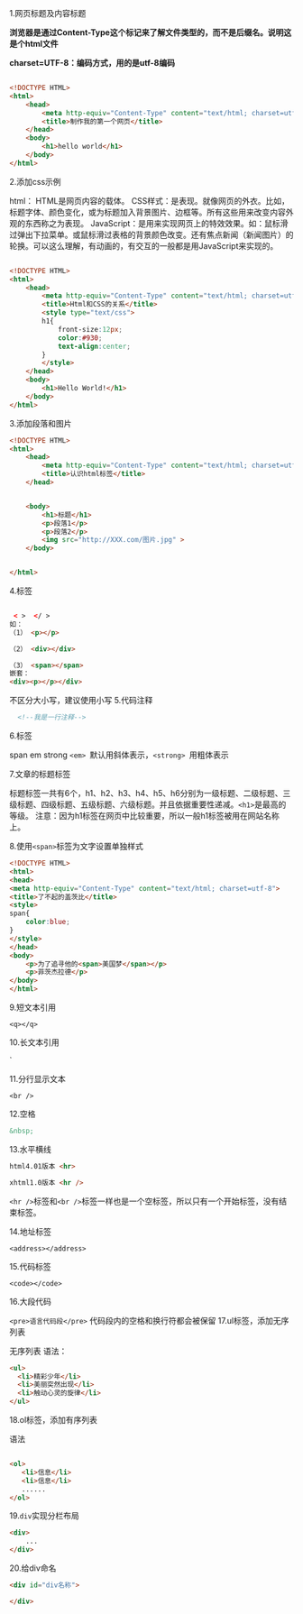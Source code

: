 1.网页标题及内容标题

**浏览器是通过Content-Type这个标记来了解文件类型的，而不是后缀名。说明这是个html文件**

**charset=UTF-8：编码方式，用的是utf-8编码**

```html

<!DOCTYPE HTML>
<html>
    <head>
        <meta http-equiv="Content-Type" content="text/html; charset=utf-8">
        <title>制作我的第一个网页</title>
    </head>
    <body>
        <h1>hello world</h1>
    </body>
</html>

```

2.添加css示例

html： HTML是网页内容的载体。
CSS样式：是表现。就像网页的外衣。比如，标题字体、颜色变化，或为标题加入背景图片、边框等。所有这些用来改变内容外观的东西称之为表现。
JavaScript：是用来实现网页上的特效效果。如：鼠标滑过弹出下拉菜单。或鼠标滑过表格的背景颜色改变。还有焦点新闻（新闻图片）的轮换。可以这么理解，有动画的，有交互的一般都是用JavaScript来实现的。
```html

<!DOCTYPE HTML>
<html>
    <head>
        <meta http-equiv="Content-Type" content="text/html; charset=utf-8">
        <title>Html和CSS的关系</title>
        <style type="text/css">
        h1{
            front-size:12px;
            color:#930;
            text-align:center;
        }
        </style>
    </head>
    <body>
        <h1>Hello World!</h1>
    </body>
</html>
```
3.添加段落和图片

```html
<!DOCTYPE HTML>
<html>
    <head>
        <meta http-equiv="Content-Type" content="text/html; charset=utf-8">
        <title>认识html标签</title>
    </head>


    <body>
        <h1>标题</h1>
        <p>段落1</p>
        <p>段落2</p>
        <img src="http://XXX.com/图片.jpg" >
    </body>


</html>
```

4.标签

```html

 < >  </ >
如：
（1） <p></p>

（2） <div></div>

（3） <span></span>
嵌套：
<div><p></p></div>
```
不区分大小写，建议使用小写
5.代码注释

```html
  <!--我是一行注释-->
```

6.标签

span
em
strong
`<em> `默认用斜体表示，`<strong> `用粗体表示

7.文章的标题标签

标题标签一共有6个，h1、h2、h3、h4、h5、h6分别为一级标题、二级标题、三级标题、四级标题、五级标题、六级标题。并且依据重要性递减。`<h1>`是最高的等级。
注意：因为h1标签在网页中比较重要，所以一般h1标签被用在网站名称上。

8.使用`<span>`标签为文字设置单独样式

```html
<!DOCTYPE HTML>
<html>
<head>
<meta http-equiv="Content-Type" content="text/html; charset=utf-8">
<title>了不起的盖茨比</title>
<style>
span{
    color:blue;
}
</style>
</head>
<body>
    <p>为了追寻他的<span>美国梦</span></p>
    <p>菲茨杰拉德</p>
</body>
</html>
```

9.短文本引用

`<q></q>`

10.长文本引用

`<blockquote> </blockquote>

11.分行显示文本

`<br />`

12.空格

```html
&nbsp;
```
13.水平横线

```html
html4.01版本 <hr>

xhtml1.0版本 <hr />
```
`<hr />`标签和`<br />`标签一样也是一个空标签，所以只有一个开始标签，没有结束标签。

14.地址标签

`<address></address>`

15.代码标签

`<code></code>`

16.大段代码

`<pre>语言代码段</pre>`
代码段内的空格和换行符都会被保留
17.ul标签，添加无序列表

无序列表
语法：
```html
<ul>
  <li>精彩少年</li>
  <li>美丽突然出现</li>
  <li>触动心灵的旋律</li>
</ul>
```
18.ol标签，添加有序列表

语法
```html

<ol>
   <li>信息</li>
   <li>信息</li>
   ......
</ol>
```

19.`div`实现分栏布局

```html
<div>
	...
</div>
```

20.给div命名

```html
<div id="div名称">

</div>
```

